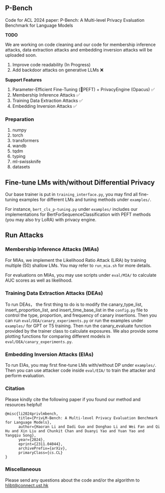 ## P-Bench

Code for ACL 2024 paper: P-Bench: A Multi-level Privacy Evaluation Benchmark for Language Models

**TODO**

We are working on code cleaning and our code for membership inference attacks, data extraction attacks and embedding inversion attacks will be uploaded soon.

1. Improve code readability (In Progress)
2. Add backdoor attacks on generative LLMs ❌




**Support Features** 

1. Parameter-Efficient Fine-Tuning (🤗PEFT) + PrivacyEngine (Opacus) ✅
2. Membership Inference Attacks ✅
3. Training Data Extraction Attacks ✅
4. Embedding Inversion Attacks ✅



### Preparation

1. numpy
2. torch
3. transformers
4. wandb
5. tqdm
6. typing
7. ml-swissknife
8. datasets


## Fine-tune LMs with/without Differential Privacy
Our base trainer is put in ```training_interface.py```, you may find all fine-tuning examples for different LMs and tuning methods under ```examples/```.

For instance, ```bert_cls_p-tuning.py``` under ```examples/``` includes our implementations for BertForSequenceClassification with PEFT methods (you may also try LoRA) with privacy engine.


## Run Attacks


### Membership Inference Attacks (MIAs)
For MIAs, we implement the Likelihood Ratio Attack (LiRA) by training multiple (50) shallow LMs. You may refer to ```run_mia.sh``` for more details. 

For evaluations on MIAs, you may use scripts under ```eval/MIA/``` to calculate AUC scores as well as likelihood.

### Training Data Extraction Attacks (DEAs)
To run DEAs， the first thing to do is to modify the canary_type_list, insert_proportion_list, and insert_time_base_list in the ```config.py``` file to control the type, proportion, and frequency of canary insertions. Then you can run ```eval/DEA/canary_experiments.py``` or run the examples under ```examples/``` for GPT or T5 training. Then run the canary_evaluate function provided by the trainer class to calculate exposures. We also provide some plotting functions for comparing different models in ```eval/DEA/canary_experiments.py```.

### Embedding Inversion Attacks (EIAs)
To run EIAs, you may first fine-tune LMs with/without DP under ```examples/```. Then you can use attacker code inside ```eval/EIA/``` to train the attacker and perform evaluation.



### Citation

Please kindly cite the following paper if you found our method and resources helpful!

```
@misc{li2024privlmbench,
      title={PrivLM-Bench: A Multi-level Privacy Evaluation Benchmark for Language Models}, 
      author={Haoran Li and Dadi Guo and Donghao Li and Wei Fan and Qi Hu and Xin Liu and Chunkit Chan and Duanyi Yao and Yuan Yao and Yangqiu Song},
      year={2024},
      eprint={2311.04044},
      archivePrefix={arXiv},
      primaryClass={cs.CL}
}
```



### Miscellaneous

Please send any questions about the code and/or the algorithm to hlibt@connect.ust.hk
